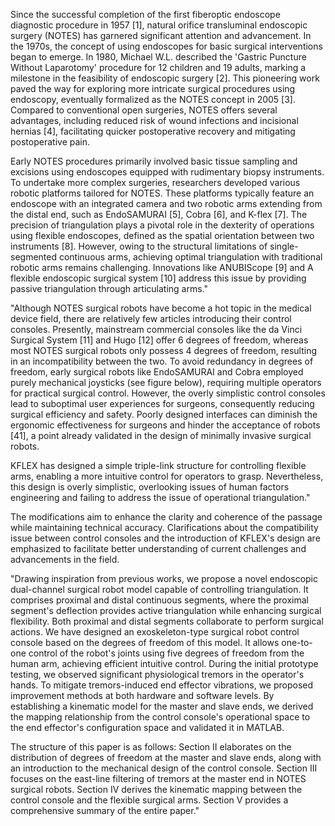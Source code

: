 Since the successful completion of the first fiberoptic endoscope diagnostic procedure in 1957 [1], natural orifice transluminal endoscopic surgery (NOTES) has garnered significant attention and advancement. In the 1970s, the concept of using endoscopes for basic surgical interventions began to emerge. In 1980, Michael W.L. described the 'Gastric Puncture Without Laparotomy' procedure for 12 children and 19 adults, marking a milestone in the feasibility of endoscopic surgery [2]. This pioneering work paved the way for exploring more intricate surgical procedures using endoscopy, eventually formalized as the NOTES concept in 2005 [3]. Compared to conventional open surgeries, NOTES offers several advantages, including reduced risk of wound infections and incisional hernias [4], facilitating quicker postoperative recovery and mitigating postoperative pain.

Early NOTES procedures primarily involved basic tissue sampling and excisions using endoscopes equipped with rudimentary biopsy instruments. To undertake more complex surgeries, researchers developed various robotic platforms tailored for NOTES. These platforms typically feature an endoscope with an integrated camera and two robotic arms extending from the distal end, such as EndoSAMURAI [5], Cobra [6], and K-flex [7]. The precision of triangulation plays a pivotal role in the dexterity of operations using flexible endoscopes, defined as the spatial orientation between two instruments [8]. However, owing to the structural limitations of single-segmented continuous arms, achieving optimal triangulation with traditional robotic arms remains challenging. Innovations like ANUBIScope [9] and A flexible endoscopic surgical system [10] address this issue by providing passive triangulation through articulating arms."

"Although NOTES surgical robots have become a hot topic in the medical device field, there are relatively few articles introducing their control consoles. Presently, mainstream commercial consoles like the da Vinci Surgical System [11] and Hugo [12] offer 6 degrees of freedom, whereas most NOTES surgical robots only possess 4 degrees of freedom, resulting in an incompatibility between the two. To avoid redundancy in degrees of freedom, early surgical robots like EndoSAMURAI and Cobra employed purely mechanical joysticks (see figure below), requiring multiple operators for practical surgical control. However, the overly simplistic control consoles lead to suboptimal user experiences for surgeons, consequently reducing surgical efficiency and safety. Poorly designed interfaces can diminish the ergonomic effectiveness for surgeons and hinder the acceptance of robots [41], a point already validated in the design of minimally invasive surgical robots.

KFLEX has designed a simple triple-link structure for controlling flexible arms, enabling a more intuitive control for operators to grasp. Nevertheless, this design is overly simplistic, overlooking issues of human factors engineering and failing to address the issue of operational triangulation."

The modifications aim to enhance the clarity and coherence of the passage while maintaining technical accuracy. Clarifications about the compatibility issue between control consoles and the introduction of KFLEX's design are emphasized to facilitate better understanding of current challenges and advancements in the field.

"Drawing inspiration from previous works, we propose a novel endoscopic dual-channel surgical robot model capable of controlling triangulation. It comprises proximal and distal continuous segments, where the proximal segment's deflection provides active triangulation while enhancing surgical flexibility. Both proximal and distal segments collaborate to perform surgical actions. We have designed an exoskeleton-type surgical robot control console based on the degrees of freedom of this model. It allows one-to-one control of the robot's joints using five degrees of freedom from the human arm, achieving efficient intuitive control. During the initial prototype testing, we observed significant physiological tremors in the operator's hands. To mitigate tremors-induced end effector vibrations, we proposed improvement methods at both hardware and software levels. By establishing a kinematic model for the master and slave ends, we derived the mapping relationship from the control console's operational space to the end effector's configuration space and validated it in MATLAB.

The structure of this paper is as follows: Section II elaborates on the distribution of degrees of freedom at the master and slave ends, along with an introduction to the mechanical design of the control console. Section III focuses on the east-line filtering of tremors at the master end in NOTES surgical robots. Section IV derives the kinematic mapping between the control console and the flexible surgical arms. Section V provides a comprehensive summary of the entire paper." 

